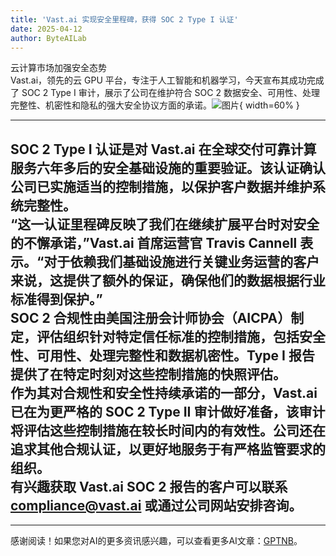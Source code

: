 ```yaml
---
title: 'Vast.ai 实现安全里程碑，获得 SOC 2 Type I 认证'
date: 2025-04-12
author: ByteAILab
---
```


云计算市场加强安全态势  
Vast.ai，领先的云 GPU 平台，专注于人工智能和机器学习，今天宣布其成功完成了 SOC 2 Type I 审计，展示了公司在维护符合 SOC 2 数据安全、可用性、处理完整性、机密性和隐私的强大安全协议方面的承诺。![图片](https://ai-techpark.com/wp-content/uploads/Vast.jpg){ width=60% }

---
  
SOC 2 Type I 认证是对 Vast.ai 在全球交付可靠计算服务六年多后的安全基础设施的重要验证。该认证确认公司已实施适当的控制措施，以保护客户数据并维护系统完整性。  
“这一认证里程碑反映了我们在继续扩展平台时对安全的不懈承诺，”Vast.ai 首席运营官 Travis Cannell 表示。“对于依赖我们基础设施进行关键业务运营的客户来说，这提供了额外的保证，确保他们的数据根据行业标准得到保护。”  
SOC 2 合规性由美国注册会计师协会（AICPA）制定，评估组织针对特定信任标准的控制措施，包括安全性、可用性、处理完整性和数据机密性。Type I 报告提供了在特定时刻对这些控制措施的快照评估。  
作为其对合规性和安全性持续承诺的一部分，Vast.ai 已在为更严格的 SOC 2 Type II 审计做好准备，该审计将评估这些控制措施在较长时间内的有效性。公司还在追求其他合规认证，以更好地服务于有严格监管要求的组织。  
有兴趣获取 Vast.ai SOC 2 报告的客户可以联系 compliance@vast.ai 或通过公司网站安排咨询。
---
---
感谢阅读！如果您对AI的更多资讯感兴趣，可以查看更多AI文章：[GPTNB](https://gptnb.com)。